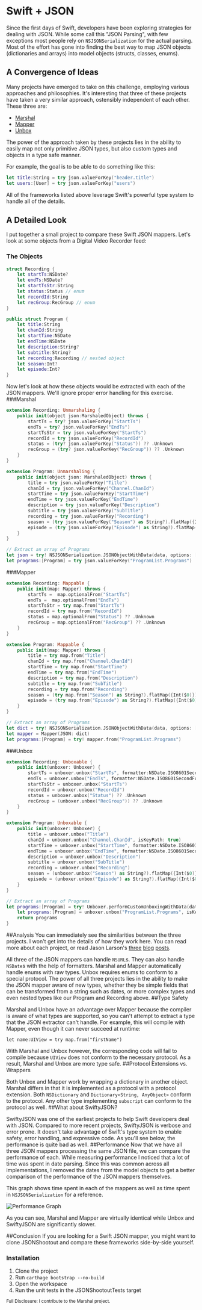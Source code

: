 # Swift + JSON
Since the first days of Swift, developers have been exploring strategies for dealing with JSON. While some call this "JSON Parsing", with few exceptions most people rely on `NSJSONSerialization` for the actual parsing. Most of the effort has gone into finding the best way to map JSON objects (dictionaries and arrays) into model objects (structs, classes, enums).
## A Convergence of Ideas
Many projects have emerged to take on this challenge, employing various approaches and philosophies. It's interesting that three of these projects have taken a very similar approach, ostensibly independent of each other. These three are:

* [Marshal](https://github.com/utahiosmac/Marshal)
* [Mapper](https://github.com/lyft/mapper)
* [Unbox](https://github.com/JohnSundell/Unbox)

The power of the approach taken by these projects lies in the ability to easily map not only primitive JSON types, but also custom types and objects in a type safe manner.

For example, the goal is to be able to do something like this: 

```swift
let title:String = try json.valueForKey("header.title")
let users:[User] = try json.valueForKey("users")
```

All of the frameworks listed above leverage Swift's powerful type system to handle all of the details. 

## A Detailed Look

I put together a small project to compare these Swift JSON mappers. Let's look at some objects from a Digital Video Recorder feed:
### The Objects

```swift
struct Recording {
    let startTs:NSDate?
    let endTs:NSDate?
    let startTsStr:String
    let status:Status // enum
    let recordId:String
    let recGroup:RecGroup // enum
}

public struct Program {
    let title:String
    let chanId:String
    let startTime:NSDate
    let endTime:NSDate
    let description:String?
    let subtitle:String?
    let recording:Recording // nested object
    let season:Int?
    let episode:Int?
}
```

Now let's look at how these objects would be extracted with each of the JSON mappers. We'll ignore proper error handling for this exercise. 
###Marshal
```swift
extension Recording: Unmarshaling {
    public init(object json:MarshaledObject) throws {
        startTs = try? json.valueForKey("StartTs")
        endTs = try? json.valueForKey("EndTs")
        startTsStr = try json.valueForKey("StartTs")
        recordId = try json.valueForKey("RecordId")
        status = (try? json.valueForKey("Status")) ?? .Unknown
        recGroup = (try? json.valueForKey("RecGroup")) ?? .Unknown
    }
}

extension Program: Unmarshaling {
    public init(object json: MarshaledObject) throws {
        title = try json.valueForKey("Title")
        chanId = try json.valueForKey("Channel.ChanId")
        startTime = try json.valueForKey("StartTime")
        endTime = try json.valueForKey("EndTime")
        description = try json.valueForKey("Description")
        subtitle = try json.valueForKey("SubTitle")
        recording = try json.valueForKey("Recording")
        season = (try json.valueForKey("Season") as String?).flatMap({Int($0)})
        episode = (try json.valueForKey("Episode") as String?).flatMap({Int($0)})
    }
}

// Extract an array of Programs
let json = try! NSJSONSerialization.JSONObjectWithData(data, options: []) as! NSDictionary
let programs:[Program] = try json.valueForKey("ProgramList.Programs")
```

###Mapper

```swift
extension Recording: Mappable {
    public init(map: Mapper) throws {
        startTs =  map.optionalFrom("StartTs")
        endTs =  map.optionalFrom("EndTs")
        startTsStr = try map.from("StartTs")
        recordId = try map.from("RecordId")
        status = map.optionalFrom("Status") ?? .Unknown
        recGroup = map.optionalFrom("RecGroup") ?? .Unknown
    }
}

extension Program: Mappable {
    public init(map: Mapper) throws {
        title = try map.from("Title")
        chanId = try map.from("Channel.ChanId")
        startTime = try map.from("StartTime")
        endTime = try map.from("EndTime")
        description = try map.from("Description")
        subtitle = try map.from("SubTitle")
        recording = try map.from("Recording")
        season = (try map.from("Season") as String?).flatMap({Int($0)})
        episode = (try map.from("Episode") as String?).flatMap({Int($0)})
    }
}

// Extract an array of Programs
let dict = try! NSJSONSerialization.JSONObjectWithData(data, options: []) as! NSDictionary
let mapper = Mapper(JSON: dict)
let programs:[Program] = try! mapper.from("ProgramList.Programs")
```

###Unbox

```swift
extension Recording: Unboxable {
    public init(unboxer: Unboxer) {
        startTs = unboxer.unbox("StartTs", formatter:NSDate.ISO8601SecondFormatter)
        endTs = unboxer.unbox("EndTs", formatter:NSDate.ISO8601SecondFormatter)
        startTsStr = unboxer.unbox("StartTs")
        recordId = unboxer.unbox("RecordId")
        status = unboxer.unbox("Status") ?? .Unknown
        recGroup = (unboxer.unbox("RecGroup")) ?? .Unknown
    }
}

extension Program: Unboxable {
    public init(unboxer: Unboxer) {
        title = unboxer.unbox("Title")
        chanId = unboxer.unbox("Channel.ChanId", isKeyPath: true)
        startTime = unboxer.unbox("StartTime", formatter:NSDate.ISO8601SecondFormatter)
        endTime = unboxer.unbox("EndTime", formatter:NSDate.ISO8601SecondFormatter)
        description = unboxer.unbox("Description")
        subtitle = unboxer.unbox("SubTitle")
        recording = unboxer.unbox("Recording")
        season = (unboxer.unbox("Season") as String?).flatMap({Int($0)})
        episode = (unboxer.unbox("Episode") as String?).flatMap({Int($0)})
    }
}

// Extract an array of Programs
let programs:[Program] = try! Unboxer.performCustomUnboxingWithData(data) { unboxer in
    let programs:[Program] = unboxer.unbox("ProgramList.Programs", isKeyPath:true)
    return programs
}
```
##Analysis
You can immediately see the similarities between the three projects. I won't get into the details of how they work here. You can read more about each project, or read Jason Larson's 
[three](http://jasonlarsen.me/2015/06/23/no-magic-json.html) 
[blog](http://jasonlarsen.me/2015/06/23/no-magic-json-pt2.html) 
[posts](http://jasonlarsen.me/2015/10/16/no-magic-json-pt3.html).

All three of the JSON mappers can handle `NSURL`s. They can also handle `NSDate`s with the help of formatters. Marshal and Mapper automatically handle enums with raw types. Unbox requires enums to conform to a special protocol. The power of all three projects lies in the ability to make the JSON mapper aware of new types, whether they be simple fields that can be transformed from a string such as dates, or more complex types and even nested types like our Program and Recording above. 
##Type Safety

Marshal and Unbox have an advantage over Mapper because the compiler is aware of what types are supported, so you can't attempt to extract a type that the JSON extractor can't handle. For example, this will compile with Mapper, even though it can never succeed at runtime:

`let name:UIView = try map.from("firstName")`

With Marshal and Unbox however, the corresponding code will fail to compile because `UIView` does not conform to the necessary protocol. As a result, Marshal and Unbox are more type safe.
##Protocol Extensions vs. Wrappers

Both Unbox and Mapper work by wrapping a dictionary in another object. Marshal differs in that it is implemented as a protocol with a protocol extension. Both `NSDictionary` and `Dictionary<String, AnyObject>` conform to the protocol. Any other type implementing `subscript` can conform to the protocol as well. 
##What about SwiftyJSON?

SwiftyJSON was one of the earliest projects to help Swift developers deal with JSON. Compared to more recent projects, SwiftyJSON is verbose and error prone. It doesn't take advantage of Swift's type system to enable safety, error handling, and expressive code. As you'll see below, the performance is quite bad as well.
##Performance
Now that we have all three JSON mappers processing the same JSON file, we can compare the performance of each. While measuring performance I noticed that a lot of time was spent in date parsing. Since this was common across all implementations, I removed the dates from the model objects to get a better comparison of the performance of the JSON mappers themselves.

This graph shows time spent in each of the mappers as well as time spent in `NSJSONSerialization` for a reference.


![Performance Graph](https://raw.githubusercontent.com/bwhiteley/JSONShootout/master/images/performance.png)

As you can see, Marshal and Mapper are virtually identical while Unbox and SwiftyJSON are significantly slower. 

##Conclusion
If you are looking for a Swift JSON mapper, you might want to clone JSONShootout and compare these frameworks side-by-side yourself. 
### Installation
1. Clone the project
2. Run `carthage bootstrap --no-build`
3. Open the workspace
4. Run the unit tests in the JSONShootoutTests target



<sub>Full Disclosure: I contribute to the Marshal project.</sub>
